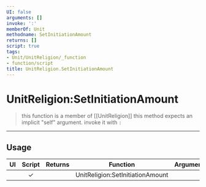 ```yaml
---
UI: false
arguments: []
invoke: ':'
memberOf: Unit
methodname: SetInitiationAmount
returns: []
script: true
tags:
- Unit/UnitReligion/_function
- function/script
title: UnitReligion.SetInitiationAmount
---
```

# UnitReligion:SetInitiationAmount
> this function is a member of [[UnitReligion]]
> this method expects an implicit "self" argument. invoke it with `:`
-----
## Usage
|  UI | Script | Returns | Function | Arguments |
|:---:|:------:|-------:|:--------:|:---------|
| |✓||UnitReligion:SetInitiationAmount||
